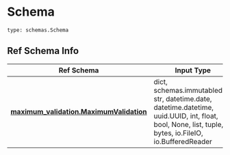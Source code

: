 # Schema
```
type: schemas.Schema
```

## Ref Schema Info
Ref Schema | Input Type | Output Type
---------- | ---------- | -----------
[**maximum_validation.MaximumValidation**](../../../../../../../../components/schema/maximum_validation.md) | dict, schemas.immutabledict, str, datetime.date, datetime.datetime, uuid.UUID, int, float, bool, None, list, tuple, bytes, io.FileIO, io.BufferedReader | schemas.immutabledict, str, float, int, bool, None, tuple, bytes, io.FileIO
